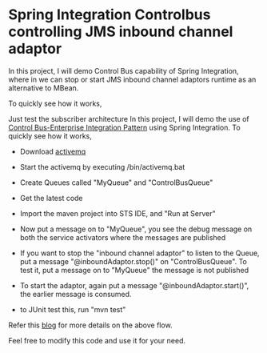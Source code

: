 Spring Integration Controlbus controlling JMS inbound channel adaptor  
=====================================================================

In this project, I will demo Control Bus capability of Spring Integration, where in we can stop or start JMS inbound channel adaptors runtime as an alternative to MBean. 

To quickly see how it works,

Just test the subscriber architecture
In this project, I will demo the use of [Control Bus-Enterprise Integration Pattern](http://www.eaipatterns.com/ControlBus.html) using Spring Integration. To quickly see how it works,

* Download [activemq](http://activemq.apache.org/activemq-560-release.html)
* Start the activemq by executing <Activemq home>/bin/activemq.bat
* Create Queues called "MyQueue" and "ControlBusQueue"
* Get the latest code
* Import the maven project into STS IDE, and "Run at Server"
* Now put a message on to "MyQueue", you see the debug message on both the service activators where the messages are published
* If you want to stop the "inbound channel adaptor" to listen to the Queue, put a message "@inboundAdaptor.stop()" on "ControlBusQueue". To test it, put a message on to "MyQueue" the message is not published
* To start the adaptor, again put a message "@inboundAdaptor.start()", the earlier message is consumed.

* to JUnit test this, run "mvn test"

Refer this [blog](http://krishnasblog.com/) for more details on the above flow.

Feel free to modify this code and use it for your need. 
